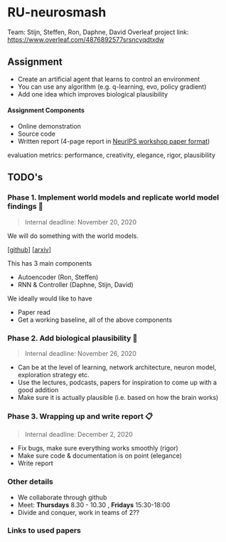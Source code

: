 # RU-neurosmash

Team: Stijn, Steffen, Ron, Daphne, David
Overleaf project link: https://www.overleaf.com/4876892577srsncyqdtxdw

## Assignment 

- Create an artificial agent that learns to control an environment
- You can use any algorithm (e.g. q-learning, evo, policy gradient)
- Add one idea which improves biological plausibility 

#### Assignment Components
- Online demonstration
- Source code
- Written report (4-page report in [NeurIPS workshop paper format](https://www.overleaf.com/latex/templates/neurips-2020/mnshsmqkjsqz))

evaluation metrics: performance, creativity, elegance, rigor, plausibility

## TODO's

### Phase 1. Implement world models and replicate world model findings 🧩

> Internal deadline: November 20, 2020

We will do something with the world models.

[[github](https://worldmodels.github.io/)] [[arxiv](https://arxiv.org/pdf/1803.10122.pdf)]

This has 3 main components

- Autoencoder (Ron, Steffen)
- RNN & Controller (Daphne, Stijn, David)

We ideally would like to have 
- Paper read 
- Get a working baseline, all of the above components


### Phase 2. Add biological plausibility 🧠

> Internal deadline: November 26, 2020

- Can be at the level of learning, network architecture, neuron model, exploration strategy etc.
- Use the lectures, podcasts, papers for inspiration to come up with a good addition 
- Make sure it is actually plausible (i.e. based on how the brain works)

### Phase 3. Wrapping up and write report 📋

> Internal deadline: December 2, 2020

- Fix bugs, make sure everything works smoothly (rigor)
- Make sure code & documentation is on point (elegance)
- Write report 

### Other details

- We collaborate through github
- Meet: **Thursdays** 8.30 - 10.30 , **Fridays** 15:30-18:00
- Divide and conquer, work in teams of 2??

### Links to used papers

[]()
